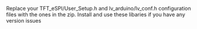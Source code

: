 Replace your TFT_eSPI/User_Setup.h and lv_arduino/lv_conf.h configuration files with the ones in the zip.
Install and use these libaries if you have any version issues
